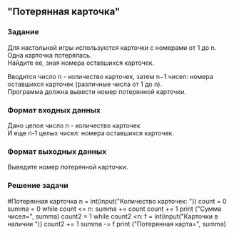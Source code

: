 ## "Потерянная карточка"

### Задание

Для настольной игры используются карточки с номерами от 1 до n. Одна карточка потерялась. \
Найдите ее, зная номера оставшихся карточек. 

Вводится число n - количество карточек, затем n−1 чисел: номера оставшихся карточек (различные числа от 1 до n). \
Программа должна вывести номер потерянной карточки.

### Формат входных данных

Дано целое число n - количество карточек \
И еще n-1 целых чисел: номера оставшихся карточек.

### Формат выходных данных

Выведите номер потерянной карточки.

### Решение задачи

#Потерянная карточка
n = int(input("Количество карточек: "))
count = 0
summa = 0
while count <= n:
    summa += count
    count += 1
print ("Сумма чисел=", summa)
count2 = 1
while count2 <n:
    f = int(input("Карточки в наличии "))
    count2 += 1
    summa -= f
print ("Потерянная карта=", summa)
```
